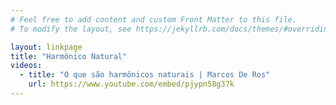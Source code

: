 ```yaml
---
# Feel free to add content and custom Front Matter to this file.
# To modify the layout, see https://jekyllrb.com/docs/themes/#overriding-theme-defaults

layout: linkpage
title: "Harmônico Natural"
videos:
  - title: "O que são harmônicos naturais | Marcos De Ros"
    url: https://www.youtube.com/embed/pjypn58g37k
---
```


